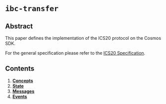 <!--
order: 0
title: IBC Fungible Token Transfer
parent:
  title: "ibc-transfer"
-->

# `ibc-transfer`

## Abstract

This paper defines the implementation of the ICS20 protocol on the Cosmos SDK.

For the general specification please refer to the [ICS20 Specification](https://github.com/cosmos/ics/tree/master/spec/ics-020-fungible-token-transfer).

## Contents

1. **[Concepts](01_concepts.md)**
2. **[State](02_state.md)**
3. **[Messages](04_messages.md)**
4. **[Events](06_events.md)**
